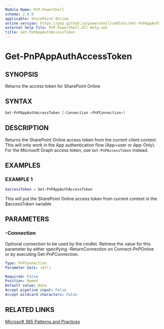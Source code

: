 ```yaml
---
Module Name: PnP.PowerShell
schema: 2.0.0
applicable: SharePoint Online
online version: https://pnp.github.io/powershell/cmdlets/Get-PnPAppAuthAccessToken.html
external help file: PnP.PowerShell.dll-Help.xml
title: Get-PnPAppAuthAccessToken
---
```

  
# Get-PnPAppAuthAccessToken

## SYNOPSIS
Returns the access token for SharePoint Online

## SYNTAX

```powershell
Get-PnPAppAuthAccessToken [-Connection <PnPConnection>] 
```

## DESCRIPTION
Returns the SharePoint Online access token from the current client context. This will only work in the App authentication flow (App+user or App-Only). For the Microsoft Graph access token, use `Get-PnPAccessToken` instead.

## EXAMPLES

### EXAMPLE 1
```powershell
$accessToken = Get-PnPAppAuthAccessToken
```

This will put the SharePoint Online access token from current context in the $accessToken variable

## PARAMETERS

### -Connection
Optional connection to be used by the cmdlet. Retrieve the value for this parameter by either specifying -ReturnConnection on Connect-PnPOnline or by executing Get-PnPConnection.

```yaml
Type: PnPConnection
Parameter Sets: (All)

Required: False
Position: Named
Default value: None
Accept pipeline input: False
Accept wildcard characters: False
```

## RELATED LINKS

[Microsoft 365 Patterns and Practices](https://aka.ms/m365pnp)
